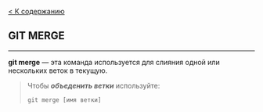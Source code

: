 [< К содержанию](./readme.md)

## GIT MERGE

---

**git merge** — эта команда используется для слияния одной или нескольких веток в текущую.

>Чтобы ***объеденить ветки*** используйте:
>
>`git merge [имя ветки]`
